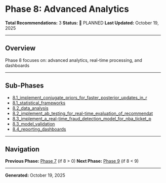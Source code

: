 # Phase 8: Advanced Analytics

**Total Recommendations:** 3
**Status:** 🔵 PLANNED
**Last Updated:** October 19, 2025

---

## Overview

Phase 8 focuses on: advanced analytics, real-time processing, and dashboards

---

## Sub-Phases

- [8.1_implement_conjugate_priors_for_faster_posterior_updates_in_r](8.1_implement_conjugate_priors_for_faster_posterior_updates_in_r/README.md)
- [8.1_statistical_frameworks](8.1_statistical_frameworks/README.md)
- [8.2_data_analysis](8.2_data_analysis/README.md)
- [8.2_implement_ab_testing_for_real-time_evaluation_of_recommendat](8.2_implement_ab_testing_for_real-time_evaluation_of_recommendat/README.md)
- [8.3_implement_a_real-time_fraud_detection_model_for_nba_ticket_p](8.3_implement_a_real-time_fraud_detection_model_for_nba_ticket_p/README.md)
- [8.3_model_validation](8.3_model_validation/README.md)
- [8.4_reporting_dashboards](8.4_reporting_dashboards/README.md)


---

## Navigation

**Previous Phase:** [Phase 7](../phase_7/PHASE_7_INDEX.md) (if 8 > 0)
**Next Phase:** [Phase 9](../phase_9/PHASE_9_INDEX.md) (if 8 < 9)

---

**Generated:** October 19, 2025
